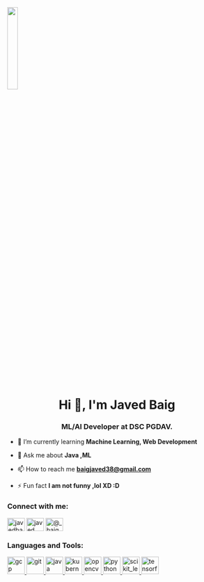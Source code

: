 <img src = "https://media3.giphy.com/media/USV0ym3bVWQJJmNu3N/giphy.gif" width=22% align="center">
<h1 align="center">Hi 👋, I'm Javed Baig</h1>
<h3 align="center">ML/AI Developer at DSC PGDAV.</h3>

- 🌱 I’m currently learning **Machine Learning, Web Development**

- 💬 Ask me about **Java ,ML**

- 📫 How to reach me **baigjaved38@gmail.com**

- ⚡ Fun fact **I am not funny ,lol XD :D**

<h3 align="left">Connect with me:</h3>
<p align="left">
<a href="https://twitter.com/javedbaig25" target="blank"><img align="center" src="https://cdn.jsdelivr.net/npm/simple-icons@3.0.1/icons/twitter.svg" alt="javedbaig25" height="30" width="40" /></a>
<a href="https://linkedin.com/in/javed baig" target="blank"><img align="center" src="https://cdn.jsdelivr.net/npm/simple-icons@3.0.1/icons/linkedin.svg" alt="javed baig" height="30" width="40" /></a>
<a href="https://instagram.com/@_baig_sahab_" target="blank"><img align="center" src="https://cdn.jsdelivr.net/npm/simple-icons@3.0.1/icons/instagram.svg" alt="@_baig_sahab_" height="30" width="40" /></a>
</p>

<h3 align="left">Languages and Tools:</h3>
<p align="left"> <a href="https://cloud.google.com" target="_blank"> <img src="https://www.vectorlogo.zone/logos/google_cloud/google_cloud-icon.svg" alt="gcp" width="40" height="40"/> </a> <a href="https://git-scm.com/" target="_blank"> <img src="https://www.vectorlogo.zone/logos/git-scm/git-scm-icon.svg" alt="git" width="40" height="40"/> </a> <a href="https://www.java.com" target="_blank"> <img src="https://devicons.github.io/devicon/devicon.git/icons/java/java-original-wordmark.svg" alt="java" width="40" height="40"/> </a> <a href="https://kubernetes.io" target="_blank"> <img src="https://www.vectorlogo.zone/logos/kubernetes/kubernetes-icon.svg" alt="kubernetes" width="40" height="40"/> </a> <a href="https://opencv.org/" target="_blank"> <img src="https://www.vectorlogo.zone/logos/opencv/opencv-icon.svg" alt="opencv" width="40" height="40"/> </a> <a href="https://www.python.org" target="_blank"> <img src="https://devicons.github.io/devicon/devicon.git/icons/python/python-original.svg" alt="python" width="40" height="40"/> </a> <a href="https://scikit-learn.org/" target="_blank"> <img src="https://upload.wikimedia.org/wikipedia/commons/0/05/Scikit_learn_logo_small.svg" alt="scikit_learn" width="40" height="40"/> </a> <a href="https://www.tensorflow.org" target="_blank"> <img src="https://www.vectorlogo.zone/logos/tensorflow/tensorflow-icon.svg" alt="tensorflow" width="40" height="40"/> </a> </p>
